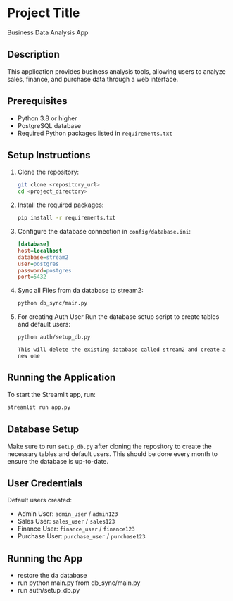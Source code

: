 # Project Title
Business Data Analysis App

## Description
This application provides business analysis tools, allowing users to analyze sales, finance, and purchase data through a web interface.

## Prerequisites
- Python 3.8 or higher
- PostgreSQL database
- Required Python packages listed in `requirements.txt`

## Setup Instructions
1. Clone the repository:
   ```bash
   git clone <repository_url>
   cd <project_directory>
   ```

2. Install the required packages:
   ```bash
   pip install -r requirements.txt
   ```

3. Configure the database connection in `config/database.ini`:
   ```ini
   [database]
   host=localhost
   database=stream2
   user=postgres
   password=postgres
   port=5432
   ```
4. Sync all Files from da database to stream2:
   ```bash
   python db_sync/main.py

5. For creating Auth User Run the database setup script to create tables and default users:
   ```bash
   python auth/setup_db.py
   ```


   ```
   This will delete the existing database called stream2 and create a new one

## Running the Application
To start the Streamlit app, run:
```bash
streamlit run app.py
```

## Database Setup
Make sure to run `setup_db.py` after cloning the repository to create the necessary tables and default users. This should be done every month to ensure the database is up-to-date.

## User Credentials
Default users created:
- Admin User: `admin_user` / `admin123`
- Sales User: `sales_user` / `sales123`
- Finance User: `finance_user` / `finance123`
- Purchase User: `purchase_user` / `purchase123`


## Running the App 
- restore the da database 
- run python main.py from db_sync/main.py
- run auth/setup_db.py

